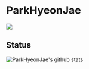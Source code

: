 # ParkHyeonJae 
<a href="https://hits.seeyoufarm.com"/><img src="https://hits.seeyoufarm.com/api/count/incr/badge.svg?url=https%3A%2F%2Fgithub.com%2FParkHyeonJae"/></a>

## Status
![ParkHyeonJae's github stats](https://github-readme-stats.vercel.app/api?username=ParkHyeonJae&show_icons=true)

<!--
[![solved.ac tier](http://mazassumnida.wtf/api/generate_badge?boj=md101106)](https://solved.ac/md101106)
-->

